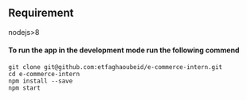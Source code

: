 ## Requirement
nodejs>8

#### To run the app in the development mode  run the following commend
`git clone git@github.com:etfaghaoubeid/e-commerce-intern.git `<br/>
`cd e-commerce-intern`<br/>
`npm install --save`<br/>
`npm start`


